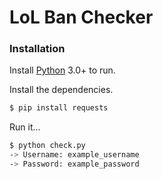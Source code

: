 # LoL Ban Checker

### Installation

Install [Python](https://www.python.org/downloads/) 3.0+ to run.

Install the dependencies.

```sh
$ pip install requests
```

Run it...

```sh
$ python check.py
-> Username: example_username
-> Password: example_password
```
